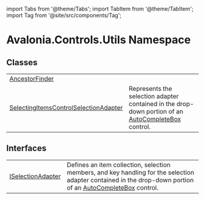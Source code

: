 import Tabs from '@theme/Tabs'; 
import TabItem from '@theme/TabItem'; 
import Tag from '@site/src/components/Tag'; 

# Avalonia.Controls.Utils Namespace






## Classes
<table>
<tr>
<td><a href="T_Avalonia_Controls_Utils_AncestorFinder">AncestorFinder</a></td>
<td> </td>
</tr>
<tr>
<td><a href="T_Avalonia_Controls_Utils_SelectingItemsControlSelectionAdapter">SelectingItemsControlSelectionAdapter</a></td>
<td>Represents the selection adapter contained in the drop-down portion of an <a href="T_Avalonia_Controls_AutoCompleteBox">AutoCompleteBox</a> control.</td>
</tr>
</table>

## Interfaces
<table>
<tr>
<td><a href="T_Avalonia_Controls_Utils_ISelectionAdapter">ISelectionAdapter</a></td>
<td>Defines an item collection, selection members, and key handling for the selection adapter contained in the drop-down portion of an <a href="T_Avalonia_Controls_AutoCompleteBox">AutoCompleteBox</a> control.</td>
</tr>
</table>